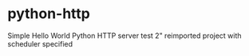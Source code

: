# python-http
Simple Hello World Python HTTP server
test 2" 
reimported project with scheduler specified
